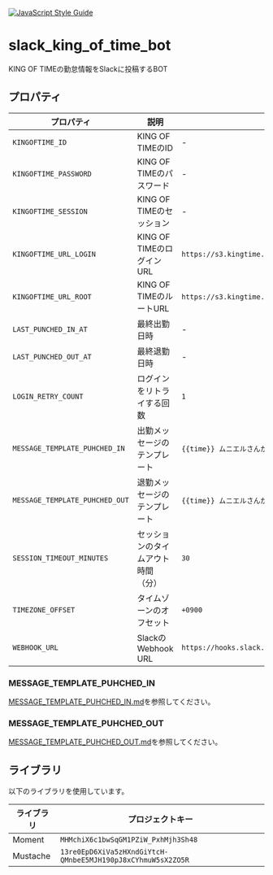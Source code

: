 [![JavaScript Style Guide](https://img.shields.io/badge/code_style-standard-brightgreen.svg)](https://standardjs.com)

# slack_king_of_time_bot
KING OF TIMEの勤怠情報をSlackに投稿するBOT

## プロパティ
|プロパティ|説明|例|
|---|---|---|
|`KINGOFTIME_ID`|KING OF TIMEのID|-|
|`KINGOFTIME_PASSWORD`|KING OF TIMEのパスワード|-|
|`KINGOFTIME_SESSION`|KING OF TIMEのセッション|-|
|`KINGOFTIME_URL_LOGIN`|KING OF TIMEのログインURL|`https://s3.kingtime.jp/admin`|
|`KINGOFTIME_URL_ROOT`|KING OF TIMEのルートURL|`https://s3.kingtime.jp`|
|`LAST_PUNCHED_IN_AT`|最終出勤日時|-|
|`LAST_PUNCHED_OUT_AT`|最終退勤日時|-|
|`LOGIN_RETRY_COUNT`|ログインをリトライする回数|`1`|
|`MESSAGE_TEMPLATE_PUHCHED_IN`|出勤メッセージのテンプレート|`{{time}} ムニエルさんが出勤しました。`|
|`MESSAGE_TEMPLATE_PUHCHED_OUT`|退勤メッセージのテンプレート|`{{time}} ムニエルさんが退勤しました。`|
|`SESSION_TIMEOUT_MINUTES`|セッションのタイムアウト時間（分）|`30`|
|`TIMEZONE_OFFSET`|タイムゾーンのオフセット|`+0900`|
|`WEBHOOK_URL`|SlackのWebhook URL|`https://hooks.slack.com/services/T00000000/B00000000/XXXXXXXXXXXXXXXXXXXXXXXX`|

### MESSAGE_TEMPLATE_PUHCHED_IN
[MESSAGE_TEMPLATE_PUHCHED_IN.md](MESSAGE_TEMPLATE_PUHCHED_IN.md)を参照してください。

### MESSAGE_TEMPLATE_PUHCHED_OUT
[MESSAGE_TEMPLATE_PUHCHED_OUT.md](MESSAGE_TEMPLATE_PUHCHED_OUT.md)を参照してください。

## ライブラリ
以下のライブラリを使用しています。

|ライブラリ|プロジェクトキー|
|---|---|
|Moment|`MHMchiX6c1bwSqGM1PZiW_PxhMjh3Sh48`|
|Mustache|`13re0EpD6XiVa5zHXndGiYtcH-QMnbeE5MJH190pJ8xCYhmuW5sX2ZO5R`|
